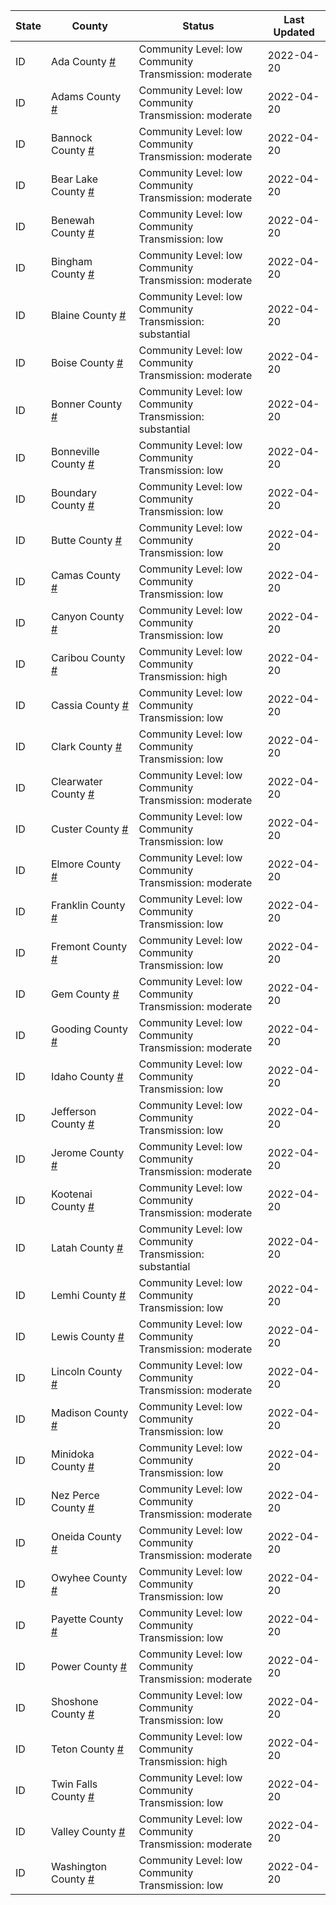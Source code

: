 State | County | Status | Last Updated
--- | --- | --- | --- 
ID | Ada County <a href="#ada_county">#</a> | <a name="ada_county"></a>Community Level: low<br/>Community Transmission: moderate | 2022-04-20
ID | Adams County <a href="#adams_county">#</a> | <a name="adams_county"></a>Community Level: low<br/>Community Transmission: moderate | 2022-04-20
ID | Bannock County <a href="#bannock_county">#</a> | <a name="bannock_county"></a>Community Level: low<br/>Community Transmission: moderate | 2022-04-20
ID | Bear Lake County <a href="#bear_lake_county">#</a> | <a name="bear_lake_county"></a>Community Level: low<br/>Community Transmission: moderate | 2022-04-20
ID | Benewah County <a href="#benewah_county">#</a> | <a name="benewah_county"></a>Community Level: low<br/>Community Transmission: low | 2022-04-20
ID | Bingham County <a href="#bingham_county">#</a> | <a name="bingham_county"></a>Community Level: low<br/>Community Transmission: moderate | 2022-04-20
ID | Blaine County <a href="#blaine_county">#</a> | <a name="blaine_county"></a>Community Level: low<br/>Community Transmission: substantial | 2022-04-20
ID | Boise County <a href="#boise_county">#</a> | <a name="boise_county"></a>Community Level: low<br/>Community Transmission: moderate | 2022-04-20
ID | Bonner County <a href="#bonner_county">#</a> | <a name="bonner_county"></a>Community Level: low<br/>Community Transmission: substantial | 2022-04-20
ID | Bonneville County <a href="#bonneville_county">#</a> | <a name="bonneville_county"></a>Community Level: low<br/>Community Transmission: low | 2022-04-20
ID | Boundary County <a href="#boundary_county">#</a> | <a name="boundary_county"></a>Community Level: low<br/>Community Transmission: low | 2022-04-20
ID | Butte County <a href="#butte_county">#</a> | <a name="butte_county"></a>Community Level: low<br/>Community Transmission: low | 2022-04-20
ID | Camas County <a href="#camas_county">#</a> | <a name="camas_county"></a>Community Level: low<br/>Community Transmission: low | 2022-04-20
ID | Canyon County <a href="#canyon_county">#</a> | <a name="canyon_county"></a>Community Level: low<br/>Community Transmission: low | 2022-04-20
ID | Caribou County <a href="#caribou_county">#</a> | <a name="caribou_county"></a>Community Level: low<br/>Community Transmission: high | 2022-04-20
ID | Cassia County <a href="#cassia_county">#</a> | <a name="cassia_county"></a>Community Level: low<br/>Community Transmission: low | 2022-04-20
ID | Clark County <a href="#clark_county">#</a> | <a name="clark_county"></a>Community Level: low<br/>Community Transmission: low | 2022-04-20
ID | Clearwater County <a href="#clearwater_county">#</a> | <a name="clearwater_county"></a>Community Level: low<br/>Community Transmission: moderate | 2022-04-20
ID | Custer County <a href="#custer_county">#</a> | <a name="custer_county"></a>Community Level: low<br/>Community Transmission: low | 2022-04-20
ID | Elmore County <a href="#elmore_county">#</a> | <a name="elmore_county"></a>Community Level: low<br/>Community Transmission: moderate | 2022-04-20
ID | Franklin County <a href="#franklin_county">#</a> | <a name="franklin_county"></a>Community Level: low<br/>Community Transmission: low | 2022-04-20
ID | Fremont County <a href="#fremont_county">#</a> | <a name="fremont_county"></a>Community Level: low<br/>Community Transmission: low | 2022-04-20
ID | Gem County <a href="#gem_county">#</a> | <a name="gem_county"></a>Community Level: low<br/>Community Transmission: moderate | 2022-04-20
ID | Gooding County <a href="#gooding_county">#</a> | <a name="gooding_county"></a>Community Level: low<br/>Community Transmission: moderate | 2022-04-20
ID | Idaho County <a href="#idaho_county">#</a> | <a name="idaho_county"></a>Community Level: low<br/>Community Transmission: low | 2022-04-20
ID | Jefferson County <a href="#jefferson_county">#</a> | <a name="jefferson_county"></a>Community Level: low<br/>Community Transmission: low | 2022-04-20
ID | Jerome County <a href="#jerome_county">#</a> | <a name="jerome_county"></a>Community Level: low<br/>Community Transmission: moderate | 2022-04-20
ID | Kootenai County <a href="#kootenai_county">#</a> | <a name="kootenai_county"></a>Community Level: low<br/>Community Transmission: moderate | 2022-04-20
ID | Latah County <a href="#latah_county">#</a> | <a name="latah_county"></a>Community Level: low<br/>Community Transmission: substantial | 2022-04-20
ID | Lemhi County <a href="#lemhi_county">#</a> | <a name="lemhi_county"></a>Community Level: low<br/>Community Transmission: low | 2022-04-20
ID | Lewis County <a href="#lewis_county">#</a> | <a name="lewis_county"></a>Community Level: low<br/>Community Transmission: moderate | 2022-04-20
ID | Lincoln County <a href="#lincoln_county">#</a> | <a name="lincoln_county"></a>Community Level: low<br/>Community Transmission: moderate | 2022-04-20
ID | Madison County <a href="#madison_county">#</a> | <a name="madison_county"></a>Community Level: low<br/>Community Transmission: low | 2022-04-20
ID | Minidoka County <a href="#minidoka_county">#</a> | <a name="minidoka_county"></a>Community Level: low<br/>Community Transmission: low | 2022-04-20
ID | Nez Perce County <a href="#nez_perce_county">#</a> | <a name="nez_perce_county"></a>Community Level: low<br/>Community Transmission: moderate | 2022-04-20
ID | Oneida County <a href="#oneida_county">#</a> | <a name="oneida_county"></a>Community Level: low<br/>Community Transmission: moderate | 2022-04-20
ID | Owyhee County <a href="#owyhee_county">#</a> | <a name="owyhee_county"></a>Community Level: low<br/>Community Transmission: low | 2022-04-20
ID | Payette County <a href="#payette_county">#</a> | <a name="payette_county"></a>Community Level: low<br/>Community Transmission: low | 2022-04-20
ID | Power County <a href="#power_county">#</a> | <a name="power_county"></a>Community Level: low<br/>Community Transmission: moderate | 2022-04-20
ID | Shoshone County <a href="#shoshone_county">#</a> | <a name="shoshone_county"></a>Community Level: low<br/>Community Transmission: low | 2022-04-20
ID | Teton County <a href="#teton_county">#</a> | <a name="teton_county"></a>Community Level: low<br/>Community Transmission: high | 2022-04-20
ID | Twin Falls County <a href="#twin_falls_county">#</a> | <a name="twin_falls_county"></a>Community Level: low<br/>Community Transmission: low | 2022-04-20
ID | Valley County <a href="#valley_county">#</a> | <a name="valley_county"></a>Community Level: low<br/>Community Transmission: moderate | 2022-04-20
ID | Washington County <a href="#washington_county">#</a> | <a name="washington_county"></a>Community Level: low<br/>Community Transmission: low | 2022-04-20
